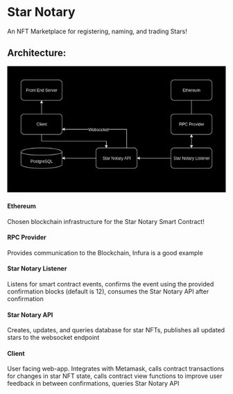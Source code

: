 # Star Notary

<p>
An NFT Marketplace for registering, naming, and trading Stars!
</p>

## Architecture:

<img src="public/architecture.png" alt="architecture">

#### Ethereum

<p>
Chosen blockchain infrastructure for the Star Notary Smart Contract!
</p>

#### RPC Provider

<p>
Provides communication to the Blockchain, Infura is a good example
</p>

#### Star Notary Listener

<p>
Listens for smart contract events, confirms the event using the provided confirmation blocks (default is 12), consumes the Star Notary API after confirmation
</p>

#### Star Notary API

<p>
Creates, updates, and queries database for star NFTs, publishes all updated stars to the websocket endpoint
</p>

#### Client

<p>
User facing web-app. Integrates with Metamask, calls contract transactions for changes in star NFT state, calls contract view functions to improve user feedback in between confirmations, queries Star Notary API
</p>
